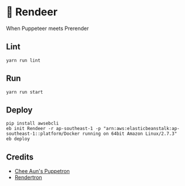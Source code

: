 # 🦌 Rendeer
When Puppeteer meets Prerender

## Lint
```
yarn run lint
```

## Run
```
yarn run start
```

## Deploy
```
pip install awsebcli
eb init Rendeer -r ap-southeast-1 -p "arn:aws:elasticbeanstalk:ap-southeast-1::platform/Docker running on 64bit Amazon Linux/2.7.3"
eb deploy
```

## Credits
* [Chee Aun's Puppetron](https://github.com/cheeaun/puppetron)
* [Rendertron](https://github.com/GoogleChrome/rendertron)
